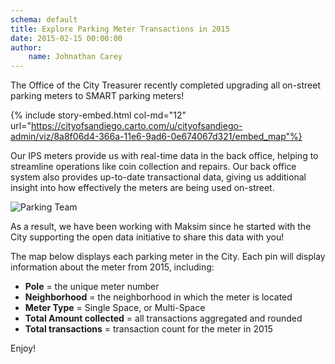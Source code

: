 ```yaml
---
schema: default
title: Explore Parking Meter Transactions in 2015
date: 2015-02-15 00:00:00
author:
    name: Johnathan Carey
---
```

The Office of the City Treasurer recently completed upgrading all on-street parking meters to SMART parking meters!

{% include story-embed.html col-md="12" url="https://cityofsandiego.carto.com/u/cityofsandiego-admin/viz/8a8f06d4-366a-11e6-9ad6-0e674067d321/embed_map"%}

Our IPS meters provide us with real-time data in the back office, helping to streamline operations like coin collection and repairs. Our back office system also provides up-to-date transactional data, giving us additional insight into how effectively the meters are being used on-street.

![Parking Team](http://mrm-screen.s3.amazonaws.com/1_all-1.jpg)

As a result, we have been working with Maksim since he started with the City supporting the open data initiative to share this data with you!

The map below displays each parking meter in the City. Each pin will display information about the meter from 2015, including:
<ul>
<li><strong>Pole</strong> = the unique meter number</li>
<li><strong>Neighborhood</strong> = the neighborhood in which the meter is located</li>
<li><strong>Meter Type</strong> = Single Space, or Multi-Space</li>
<li><strong>Total Amount collected</strong> = all transactions aggregated and rounded</li>
<li><strong>Total transactions</strong> = transaction count for the meter in 2015</li>
</ul>
Enjoy!
